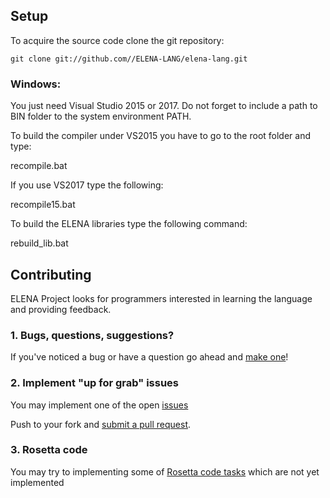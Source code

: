 ## Setup

To acquire the source code clone the git repository:

    git clone git://github.com//ELENA-LANG/elena-lang.git

### Windows:

You just need Visual Studio 2015 or 2017. Do not forget to include a path to BIN folder to the system environment PATH.

To build the compiler under VS2015 you have to go to the root folder and type:

   recompile.bat

If you use VS2017 type the following:

   recompile15.bat

To build the ELENA libraries type the following command:

   rebuild_lib.bat

## Contributing

ELENA Project looks for programmers interested in learning the language and providing feedback.

### 1. Bugs, questions, suggestions?

If you've noticed a bug or have a question go ahead and [make one](https://github.com/ELENA-LANG/elena-lang/issues/new)!

### 2. Implement "up for grab" issues

You may implement one of the open [issues](https://github.com/ELENA-LANG/elena-lang/labels/up%20for%20grabs)

Push to your fork and [submit a pull request](https://github.com/ELENA-LANG/elena-lang/compare).

### 3. Rosetta code

You may try to implementing some of [Rosetta code tasks](http://rosettacode.org/wiki/Category:Programming_Tasks) 
which are not yet implemented
